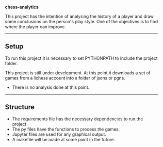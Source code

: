 **chess-analytics**

This project has the intention of analysing the history of a player and draw some conclusions on the person's play style.
One of the objectives is to find where the player can improve.

---

## Setup

To run this project it is necessary to set PYTHONPATH to include the project folder.

This project is still under development. At this point it downloads a set of games from a lichess account into a folder of jsons or pgns.

* There is no analysis done at this point.

---
## Structure

* The requirements file has the necessary dependencies to run the project.
* The py files have the functions to process the games.
* Jupyter files are used for any graphical output.
* A makefile will be made at some point in the future.